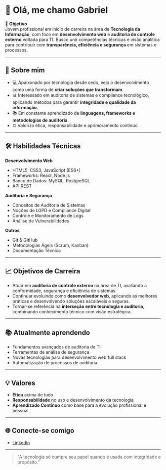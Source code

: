# 👋 Olá, me chamo Gabriel

🎯 **Objetivo**  
Jovem profissional em início de carreira na área de **Tecnologia da Informação**, com foco em **desenvolvimento web** e **auditoria de controle externo** voltada para TI. Busco unir competências técnicas e visão analítica para contribuir com **transparência, eficiência e segurança** em sistemas e processos.

---

## 🚀 Sobre mim

- 💻 Apaixonado por tecnologia desde cedo, vejo o desenvolvimento como uma forma de **criar soluções que transformam**.  
- 📊 Interessado em auditoria de sistemas e compliance tecnológico, aplicando métodos para garantir **integridade e qualidade da informação**.  
- 📚 Em constante aprendizado de **linguagens, frameworks e metodologias de auditoria**.  
- ⚖️ Valorizo ética, responsabilidade e aprimoramento contínuo.  

---

## 🛠️ Habilidades Técnicas

**Desenvolvimento Web**
- HTML5, CSS3, JavaScript (ES6+)
- Frameworks: React, Node.js
- Banco de Dados: MySQL, PostgreSQL
- API REST

**Auditoria e Segurança**
- Conceitos de Auditoria de Sistemas
- Noções de LGPD e Compliance Digital
- Controle e Monitoramento de Logs
- Análise de Vulnerabilidades

**Outros**
- Git & GitHub
- Metodologias Ágeis (Scrum, Kanban)
- Documentação Técnica

---

## 📈 Objetivos de Carreira

- Atuar em **auditoria de controle externo** na área de TI, avaliando a conformidade, segurança e eficiência de sistemas.  
- Continuar evoluindo como **desenvolvedor web**, aplicando as melhores práticas e desenvolvendo soluções escaláveis e seguras.  
- Tornar-se referência na **interseção entre tecnologia e auditoria**, combinando conhecimento técnico com visão estratégica.

---

## 📚 Atualmente aprendendo
- Fundamentos avançados de auditoria de TI
- Ferramentas de análise de segurança
- Novas tecnologias para desenvolvimento web full stack
- Automatização de processos de auditoria

---

## 💡 Valores
- **Ética** acima de tudo  
- **Responsabilidade** no uso e desenvolvimento da tecnologia  
- **Aprendizado Contínuo** como base para a evolução profissional e pessoal  

---

## 🌐 Conecte-se comigo
- [LinkedIn](https://www.linkedin.com/in/gabriel-ribeiro-de-cerqueira-64273437a/)

---

> "A tecnologia só cumpre seu papel quando é usada com integridade e propósito."

